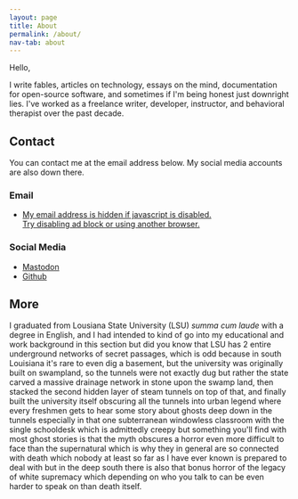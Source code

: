 ```yaml
---
layout: page
title: About
permalink: /about/
nav-tab: about
---
```


Hello,

I write fables, articles on technology, essays on the mind, documentation for open-source software, and sometimes if I'm being honest just downright lies. I've worked as a freelance writer, developer, instructor, and behavioral therapist over the past decade.

## Contact

You can contact me at the email address below. My social media accounts are also down there.

<script type="text/javascript">
function codeAddress() {}
document.addEventListener('DOMContentLoaded', function() {
const list = document.getElementById("e_69");
list.innerHTML = `moc.iiijjr@liam`;
}, false);
</script>

<script>
function decryptEmail(encoded) {
var address = atob(encoded);
window.location.href = "mailto:" + address;
}
</script>

### Email

<ul>
<li id="about_1">
<a href="javascript:decryptEmail('bWFpbEByamppaWkuY29t');">
<span style="display:none">ex</span><span style="display:none">s</span><span id="e_69" style="unicode-bidi: bidi-override; direction: rtl;">.delbasid si tpircsavaj fi neddih si sserdda liame yM  <br /> .resworb rehtona gnisu ro kcolb da gnilbasid yrT</span><span style="display:none">son</span><span style="display:none" onload="codeAddress();">@yahoo.com</span><span style="display:none">example.com</span>
</a>
</li>
</ul>

### Social Media

<ul>
<li id="about_2">
<a rel="me" href="https://mastodon.social/@rjjiii">Mastodon</a>
</li>
<li id="about_3">
<a href="https://github.com/rjjiii">Github</a>
</li>
</ul>

## More

I graduated from Lousiana State University (<abbr>LSU</abbr>) _summa cum laude_ with a degree in English, and I had intended to kind of go into my educational and work background in this section but did you know that <abbr>LSU</abbr> has 2 entire underground networks of secret passages, which is odd because in south Louisiana it's rare to even dig a basement, but the university was originally built on swampland, so the tunnels were not exactly dug but rather the state carved a massive drainage network in stone upon the swamp land, then stacked the second hidden layer of steam tunnels on top of that, and finally built the university itself obscuring all the tunnels into urban legend where every freshmen gets to hear some story about ghosts deep down in the tunnels especially in that one subterranean windowless classroom with the single schooldesk which is admittedly creepy but something you'll find with most ghost stories is that the myth obscures a horror even more difficult to face than the supernatural which is why they in general are so connected with death which nobody at least so far as I have ever known is prepared to deal with but in the deep south there is also that bonus horror of the legacy of white supremacy which depending on who you talk to can be even harder to speak on than death itself.
  

  
